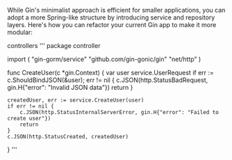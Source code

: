 While Gin's minimalist approach is efficient for smaller applications, you can adopt a more Spring-like structure by introducing service and repository layers. Here's how you can refactor your current Gin app to make it more modular:

controllers
'''
package controller

import (
"gin-gorm/service"
"github.com/gin-gonic/gin"
"net/http"
)

func CreateUser(c \*gin.Context) {
var user service.UserRequest
if err := c.ShouldBindJSON(&user); err != nil {
c.JSON(http.StatusBadRequest, gin.H{"error": "Invalid JSON data"})
return
}

    createdUser, err := service.CreateUser(user)
    if err != nil {
    	c.JSON(http.StatusInternalServerError, gin.H{"error": "Failed to create user"})
    	return
    }
    c.JSON(http.StatusCreated, createdUser)

}
'''
